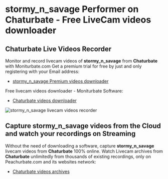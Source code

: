 # stormy_n_savage Performer on Chaturbate - Free LiveCam videos downloader

## Chaturbate Live Videos Recorder

Monitor and record livecam videos of **stormy_n_savage** from **Chaturbate** with Moniturbate.com
Get a premium trial for free by just and only registering with your Email address:
* [stormy_n_savage Premium videos downloader](https://moniturbate.com/request-demo-licence-key.html)

Free livecam videos downloader - Moniturbate Software:
* [Chaturbate videos downloader](https://moniturbate.com/moniturbate-download-software.html)

![stormy_n_savage livecam videos recorder](https://peachurnet.com/templates/moniturbate-software.png)


## Capture stormy_n_savage videos from the Cloud and watch your recordings on Streaming

Without the need of downloading a software, capture **stormy_n_savage** livecam videos from **Chaturbate** 100% online.
Watch Livecam archives from **Chaturbate** unlimitedly from thousands of existing recordings, only on Peachurbate.com and its websites network:
* [Chaturbate videos archives](https://peachurnet.com/)